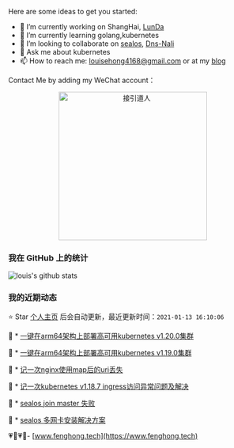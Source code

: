 Here are some ideas to get you started:

- 🔭 I’m currently working on ShangHai,  [LunDa](https://www.learnta.com/) 
- 🌱 I’m currently learning golang,kubernetes
- 👯 I’m looking to collaborate on [sealos](https://github.com/fanux/sealos), [Dns-Nali](https://github.com/zu1k/nali/pull/16)
- 💬 Ask me about kubernetes
- 📫 How to reach me: louisehong4168@gmail.com or at my [blog](https://www.fenghong.tech/)

Contact Me by adding my WeChat account：
<div align="center">
  <p>
    
  <img src="https://www.fenghong.tech/images/images/wechat-qrcode.png" width="300" alt="接引道人" />

  </p>
</div>

### 我在 GitHub 上的统计

![louis's github stats](https://github-readme-stats.vercel.app/api?username=oldthreefeng&show_icons=true&hide_border=false)

<!--events start -->

### 我的近期动态

⭐️ Star [个人主页](https://github.com/oldthreefeng/oldthreefeng) 后会自动更新，最近更新时间：`2021-01-13 16:10:06`

📝 *  [一键在arm64架构上部署高可用kubernetes v1.20.0集群](https://www.fenghong.tech/blog/kubernetes/sealos-install-arm64-1.20/)

 
📝 *  [一键在arm64架构上部署高可用kubernetes v1.19.0集群](https://www.fenghong.tech/blog/kubernetes/sealos-install-arm64/)

 
📝 *  [记一次nginx使用map后的uri丢失](https://www.fenghong.tech/blog/ops/nginx-map-args/)

 
📝 *  [记一次kubernetes v1.18.7 ingress访问异常问题及解决](https://www.fenghong.tech/blog/kubernetes/kubernetes-ingress-bug-1.18.8/)

 
📝 *  [sealos join master 失败](https://www.fenghong.tech/blog/kubernetes/sealos-join-master/)

 
📝 *  [sealos 多网卡安装解决方案](https://www.fenghong.tech/blog/kubernetes/sealos-multi-iface-solution/)

 


<!--events end -->

 💗🌙💗🌙- [www.fenghong.tech](https://www.fenghong.tech)
